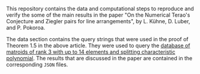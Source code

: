 This repository contains the data and computational steps to reproduce and verify the some of the main results in the paper "On the Numerical Terao's Conjecture and Ziegler pairs for line arrangements", by L. Kühne, D. Luber, and P. Pokoroa.

The data section contains the query strings that were used in the proof of Theorem 1.5 in the above article. They were used to query the [database of matroids of rank 3 with up to 14 elements and splitting characteristic polynomial](https://matroid.mathematik.uni-siegen.de). The results that are discussed in the paper are contained in the corresponding `JSON` files.
